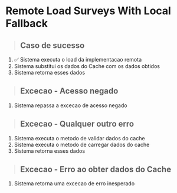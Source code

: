 # Remote Load Surveys With Local Fallback

> ## Caso de sucesso
1. ✅ Sistema executa o load da implementacao remota
2. Sistema substitui os dados do Cache com os dados obtidos
3. Sistema retorna esses dados

> ## Excecao - Acesso negado
1. Sistema repassa a excecao de acesso negado

> ## Excecao - Qualquer outro erro
1. Sistema executa o metodo de validar dados do cache
2. Sistema executa o metodo de carregar dados do cache
3. Sistema retorna esses dados

> ## Excecao - Erro ao obter dados do Cache
1. Sistema retorna uma excecao de erro inesperado